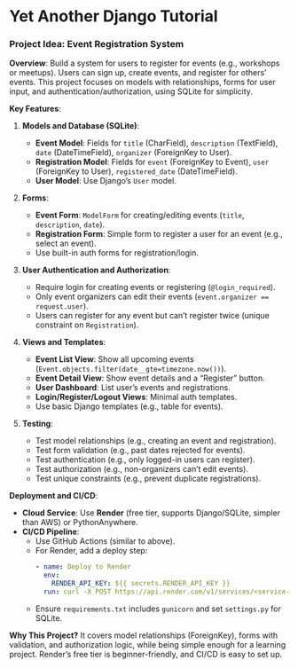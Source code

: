# Yet Another Django Tutorial

### Project Idea: Event Registration System

**Overview**: Build a system for users to register for events (e.g., workshops or meetups). Users can sign up, create events, and register for others’ events. This project focuses on models with relationships, forms for user input, and authentication/authorization, using SQLite for simplicity.

**Key Features**:

1. **Models and Database (SQLite)**:

   - **Event Model**: Fields for `title` (CharField), `description` (TextField), `date` (DateTimeField), `organizer` (ForeignKey to User).
   - **Registration Model**: Fields for `event` (ForeignKey to Event), `user` (ForeignKey to User), `registered_date` (DateTimeField).
   - **User Model**: Use Django’s `User` model.

2. **Forms**:

   - **Event Form**: `ModelForm` for creating/editing events (`title`, `description`, `date`).
   - **Registration Form**: Simple form to register a user for an event (e.g., select an event).
   - Use built-in auth forms for registration/login.

3. **User Authentication and Authorization**:

   - Require login for creating events or registering (`@login_required`).
   - Only event organizers can edit their events (`event.organizer == request.user`).
   - Users can register for any event but can’t register twice (unique constraint on `Registration`).

4. **Views and Templates**:

   - **Event List View**: Show all upcoming events (`Event.objects.filter(date__gte=timezone.now())`).
   - **Event Detail View**: Show event details and a “Register” button.
   - **User Dashboard**: List user’s events and registrations.
   - **Login/Register/Logout Views**: Minimal auth templates.
   - Use basic Django templates (e.g., table for events).

5. **Testing**:
   - Test model relationships (e.g., creating an event and registration).
   - Test form validation (e.g., past dates rejected for events).
   - Test authentication (e.g., only logged-in users can register).
   - Test authorization (e.g., non-organizers can’t edit events).
   - Test unique constraints (e.g., prevent duplicate registrations).

**Deployment and CI/CD**:

- **Cloud Service**: Use **Render** (free tier, supports Django/SQLite, simpler than AWS) or PythonAnywhere.
- **CI/CD Pipeline**:
  - Use GitHub Actions (similar to above).
  - For Render, add a deploy step:
    ```yaml
    - name: Deploy to Render
      env:
        RENDER_API_KEY: ${{ secrets.RENDER_API_KEY }}
      run: curl -X POST https://api.render.com/v1/services/<service-id>/deploys -H "Authorization: Bearer $RENDER_API_KEY"
    ```
  - Ensure `requirements.txt` includes `gunicorn` and set `settings.py` for SQLite.

**Why This Project?** It covers model relationships (ForeignKey), forms with validation, and authorization logic, while being simple enough for a learning project. Render’s free tier is beginner-friendly, and CI/CD is easy to set up.
